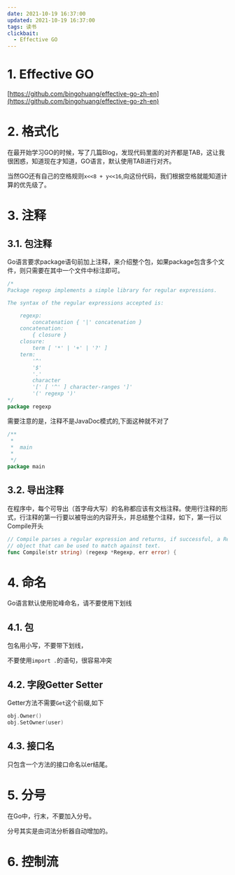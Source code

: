 ```yaml
---
date: 2021-10-19 16:37:00
updated: 2021-10-19 16:37:00
tags: 读书
clickbait:
  - Effective GO
---
```




# 1. Effective GO

[https://github.com/bingohuang/effective-go-zh-en](https://github.com/bingohuang/effective-go-zh-en)

# 2. 格式化

在最开始学习GO的时候，写了几篇Blog，发现代码里面的对齐都是TAB，这让我很困惑，知道现在才知道，GO语言，默认使用TAB进行对齐。

当然GO还有自己的空格规则`x<<8 + y<<16`,向这份代码，我们根据空格就能知道计算的优先级了。



# 3. 注释

## 3.1. 包注释

Go语言要求package语句前加上注释，来介绍整个包，如果package包含多个文件，则只需要在其中一个文件中标注即可。



```go
/*
Package regexp implements a simple library for regular expressions.

The syntax of the regular expressions accepted is:

	regexp:
		concatenation { '|' concatenation }
	concatenation:
		{ closure }
	closure:
		term [ '*' | '+' | '?' ]
	term:
		'^'
		'$'
		'.'
		character
		'[' [ '^' ] character-ranges ']'
		'(' regexp ')'
*/
package regexp
```

<!-- more -->

需要注意的是，注释不是JavaDoc模式的,下面这种就不对了

```go
/**
 *
 *  main
 *
 */
package main
```

## 3.2. 导出注释

在程序中，每个可导出（首字母大写）的名称都应该有文档注释。使用行注释的形式，行注释的第一行要以被导出的内容开头，并总结整个注释，如下，第一行以Compile开头

```go
// Compile parses a regular expression and returns, if successful, a Regexp
// object that can be used to match against text.
func Compile(str string) (regexp *Regexp, err error) {
```



# 4. 命名

Go语言默认使用驼峰命名，请不要使用下划线

## 4.1. 包

包名用小写，不要带下划线，

不要使用`import .`的语句，很容易冲突

## 4.2. 字段Getter Setter

Getter方法不需要`Get`这个前缀,如下

```go
obj.Owner()
obj.SetOwner(user)
```



## 4.3. 接口名

只包含一个方法的接口命名以er结尾。



# 5. 分号

在Go中，行末，不要加入分号。

分号其实是由词法分析器自动增加的。



# 6. 控制流































